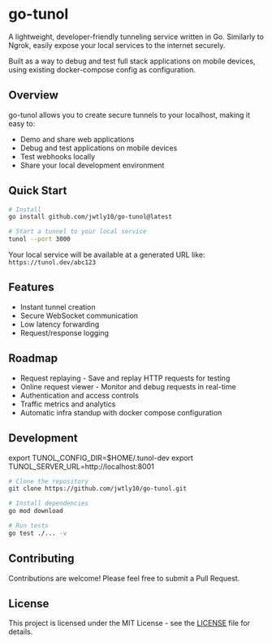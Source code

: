 # go-tunol

A lightweight, developer-friendly tunneling service written in Go. Similarly to Ngrok, easily expose your local services to the internet securely.

Built as a way to debug and test full stack applications on mobile devices, using existing docker-compose config as configuration. 


## Overview

go-tunol allows you to create secure tunnels to your localhost, making it easy to:
- Demo and share web applications
- Debug and test applications on mobile devices
- Test webhooks locally
- Share your local development environment

## Quick Start

```bash
# Install
go install github.com/jwtly10/go-tunol@latest

# Start a tunnel to your local service
tunol --port 3000
```

Your local service will be available at a generated URL like: `https://tunol.dev/abc123`

## Features

- Instant tunnel creation
- Secure WebSocket communication
- Low latency forwarding
- Request/response logging

## Roadmap

- Request replaying - Save and replay HTTP requests for testing
- Online request viewer - Monitor and debug requests in real-time
- Authentication and access controls
- Traffic metrics and analytics
- Automatic infra standup with docker compose configuration

## Development

export TUNOL_CONFIG_DIR=$HOME/.tunol-dev
export TUNOL_SERVER_URL=http://localhost:8001

```bash
# Clone the repository
git clone https://github.com/jwtly10/go-tunol.git

# Install dependencies
go mod download

# Run tests
go test ./... -v
```

## Contributing

Contributions are welcome! Please feel free to submit a Pull Request.

## License

This project is licensed under the MIT License - see the [LICENSE](LICENSE) file for details.
